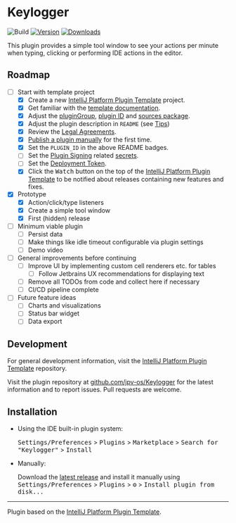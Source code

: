 # Keylogger

![Build](https://github.com/jpv-os/Keylogger/workflows/Build/badge.svg)
[![Version](https://img.shields.io/jetbrains/plugin/v/23746-Keylogger.svg)](https://plugins.jetbrains.com/plugin/23746-Keylogger)
[![Downloads](https://img.shields.io/jetbrains/plugin/d/23746-Keylogger.svg)](https://plugins.jetbrains.com/plugin/23746-Keylogger)

<!-- Plugin description -->
This plugin provides a simple tool window to see your actions per minute when typing, clicking or performing IDE actions in the editor.
<!-- Plugin description end -->

## Roadmap
- [ ] Start with template project
  - [x] Create a new [IntelliJ Platform Plugin Template][template] project.
  - [x] Get familiar with the [template documentation][template].
  - [x] Adjust the [pluginGroup](./gradle.properties), [plugin ID](./src/main/resources/META-INF/plugin.xml) and [sources package](./src/main/kotlin).
  - [x] Adjust the plugin description in `README` (see [Tips][docs:plugin-description])
  - [x] Review the [Legal Agreements](https://plugins.jetbrains.com/docs/marketplace/legal-agreements.html?from=IJPluginTemplate).
  - [x] [Publish a plugin manually](https://plugins.jetbrains.com/docs/intellij/publishing-plugin.html?from=IJPluginTemplate) for the first time.
  - [x] Set the `PLUGIN_ID` in the above README badges.
  - [ ] Set the [Plugin Signing](https://plugins.jetbrains.com/docs/intellij/plugin-signing.html?from=IJPluginTemplate) related [secrets](https://github.com/JetBrains/intellij-platform-plugin-template#environment-variables).
  - [ ] Set the [Deployment Token](https://plugins.jetbrains.com/docs/marketplace/plugin-upload.html?from=IJPluginTemplate).
  - [x] Click the <kbd>Watch</kbd> button on the top of the [IntelliJ Platform Plugin Template][template] to be notified about releases containing new features and fixes.
- [x] Prototype
  - [x] Action/click/type listeners
  - [x] Create a simple tool window
  - [x] First (hidden) release
- [ ] Minimum viable plugin
  - [ ] Persist data
  - [ ] Make things like idle timeout configurable via plugin settings
  - [ ] Demo video
- [ ] General improvements before continuing
  - [ ] Improve UI by implementing custom cell renderers etc. for tables
    - [ ] Follow Jetbrains UX recommendations for displaying text
  - [ ] Remove all TODOs from code and collect here if necessary
  - [ ] CI/CD pipeline complete
- [ ] Future feature ideas
  - [ ] Charts and visualizations
  - [ ] Status bar widget
  - [ ] Data export

## Development

For general development information, visit the [IntelliJ Platform Plugin Template][template] repository.

Visit the plugin repository at [github.com/jpv-os/Keylogger](https://github.com/jpv-os/Keylogger)
for the latest information and to report issues. Pull requests are welcome.

## Installation

- Using the IDE built-in plugin system:

  <kbd>Settings/Preferences</kbd> > <kbd>Plugins</kbd> > <kbd>Marketplace</kbd> > <kbd>Search for "Keylogger"</kbd> >
  <kbd>Install</kbd>

- Manually:

  Download the [latest release](https://github.com/jpv-os/Keylogger/releases/latest) and install it manually using
  <kbd>Settings/Preferences</kbd> > <kbd>Plugins</kbd> > <kbd>⚙️</kbd> > <kbd>Install plugin from disk...</kbd>


---
Plugin based on the [IntelliJ Platform Plugin Template][template].

[template]: https://github.com/JetBrains/intellij-platform-plugin-template
[docs:plugin-description]: https://plugins.jetbrains.com/docs/intellij/plugin-user-experience.html#plugin-description-and-presentation
